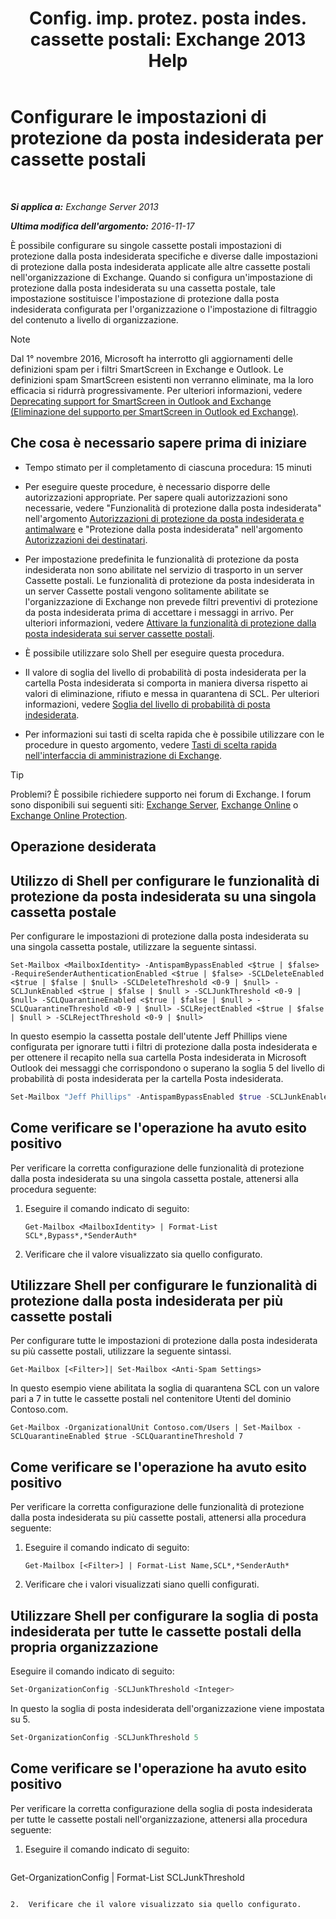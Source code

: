 ﻿---
title: 'Config. imp. protez. posta indes. cassette postali: Exchange 2013 Help'
TOCTitle: Configurare le impostazioni di protezione da posta indesiderata per cassette postali
ms:assetid: 868d7fd8-e817-46ba-9b67-edf2f50b9494
ms:mtpsurl: https://technet.microsoft.com/it-it/library/Bb123559(v=EXCHG.150)
ms:contentKeyID: 50481089
ms.date: 05/22/2018
mtps_version: v=EXCHG.150
ms.translationtype: MT
---

# Configurare le impostazioni di protezione da posta indesiderata per cassette postali

 

_**Si applica a:** Exchange Server 2013_

_**Ultima modifica dell'argomento:** 2016-11-17_

È possibile configurare su singole cassette postali impostazioni di protezione dalla posta indesiderata specifiche e diverse dalle impostazioni di protezione dalla posta indesiderata applicate alle altre cassette postali nell'organizzazione di Exchange. Quando si configura un'impostazione di protezione dalla posta indesiderata su una cassetta postale, tale impostazione sostituisce l'impostazione di protezione dalla posta indesiderata configurata per l'organizzazione o l'impostazione di filtraggio del contenuto a livello di organizzazione.


> [!NOTE]
> Dal 1° novembre 2016, Microsoft ha interrotto gli aggiornamenti delle definizioni spam per i filtri SmartScreen in Exchange e Outlook. Le definizioni spam SmartScreen esistenti non verranno eliminate, ma la loro efficacia si ridurrà progressivamente. Per ulteriori informazioni, vedere <A href="https://go.microsoft.com/fwlink/p/?linkid=835894">Deprecating support for SmartScreen in Outlook and Exchange (Eliminazione del supporto per SmartScreen in Outlook ed Exchange)</A>.



## Che cosa è necessario sapere prima di iniziare

  - Tempo stimato per il completamento di ciascuna procedura: 15 minuti

  - Per eseguire queste procedure, è necessario disporre delle autorizzazioni appropriate. Per sapere quali autorizzazioni sono necessarie, vedere "Funzionalità di protezione dalla posta indesiderata" nell'argomento [Autorizzazioni di protezione da posta indesiderata e antimalware](anti-spam-and-anti-malware-permissions-exchange-2013-help.md) e "Protezione dalla posta indesiderata" nell'argomento [Autorizzazioni dei destinatari](recipients-permissions-exchange-2013-help.md).

  - Per impostazione predefinita le funzionalità di protezione da posta indesiderata non sono abilitate nel servizio di trasporto in un server Cassette postali. Le funzionalità di protezione da posta indesiderata in un server Cassette postali vengono solitamente abilitate se l'organizzazione di Exchange non prevede filtri preventivi di protezione da posta indesiderata prima di accettare i messaggi in arrivo. Per ulteriori informazioni, vedere [Attivare la funzionalità di protezione dalla posta indesiderata sui server cassette postali](enable-anti-spam-functionality-on-mailbox-servers-exchange-2013-help.md).

  - È possibile utilizzare solo Shell per eseguire questa procedura.

  - Il valore di soglia del livello di probabilità di posta indesiderata per la cartella Posta indesiderata si comporta in maniera diversa rispetto ai valori di eliminazione, rifiuto e messa in quarantena di SCL. Per ulteriori informazioni, vedere [Soglia del livello di probabilità di posta indesiderata](spam-confidence-level-threshold-exchange-2013-help.md).

  - Per informazioni sui tasti di scelta rapida che è possibile utilizzare con le procedure in questo argomento, vedere [Tasti di scelta rapida nell'interfaccia di amministrazione di Exchange](keyboard-shortcuts-in-the-exchange-admin-center-exchange-online-protection-help.md).


> [!TIP]
> Problemi? È possibile richiedere supporto nei forum di Exchange. I forum sono disponibili sui seguenti siti: <A href="https://go.microsoft.com/fwlink/p/?linkid=60612">Exchange Server</A>, <A href="https://go.microsoft.com/fwlink/p/?linkid=267542">Exchange Online</A> o <A href="https://go.microsoft.com/fwlink/p/?linkid=285351">Exchange Online Protection</A>.



## Operazione desiderata

## Utilizzo di Shell per configurare le funzionalità di protezione da posta indesiderata su una singola cassetta postale

Per configurare le impostazioni di protezione dalla posta indesiderata su una singola cassetta postale, utilizzare la seguente sintassi.

    Set-Mailbox <MailboxIdentity> -AntispamBypassEnabled <$true | $false> -RequireSenderAuthenticationEnabled <$true | $false> -SCLDeleteEnabled <$true | $false | $null> -SCLDeleteThreshold <0-9 | $null> -SCLJunkEnabled <$true | $false | $null > -SCLJunkThreshold <0-9 | $null> -SCLQuarantineEnabled <$true | $false | $null > -SCLQuarantineThreshold <0-9 | $null> -SCLRejectEnabled <$true | $false | $null > -SCLRejectThreshold <0-9 | $null>

In questo esempio la cassetta postale dell'utente Jeff Phillips viene configurata per ignorare tutti i filtri di protezione dalla posta indesiderata e per ottenere il recapito nella sua cartella Posta indesiderata in Microsoft Outlook dei messaggi che corrispondono o superano la soglia 5 del livello di probabilità di posta indesiderata per la cartella Posta indesiderata.

```powershell
Set-Mailbox "Jeff Phillips" -AntispamBypassEnabled $true -SCLJunkEnabled $true -SCLJunkThreshold 4
```

## Come verificare se l'operazione ha avuto esito positivo

Per verificare la corretta configurazione delle funzionalità di protezione dalla posta indesiderata su una singola cassetta postale, attenersi alla procedura seguente:

1.  Eseguire il comando indicato di seguito:
    
        Get-Mailbox <MailboxIdentity> | Format-List SCL*,Bypass*,*SenderAuth*

2.  Verificare che il valore visualizzato sia quello configurato.

## Utilizzare Shell per configurare le funzionalità di protezione dalla posta indesiderata per più cassette postali

Per configurare tutte le impostazioni di protezione dalla posta indesiderata su più cassette postali, utilizzare la seguente sintassi.

    Get-Mailbox [<Filter>]| Set-Mailbox <Anti-Spam Settings>

In questo esempio viene abilitata la soglia di quarantena SCL con un valore pari a 7 in tutte le cassette postali nel contenitore Utenti del dominio Contoso.com.

    Get-Mailbox -OrganizationalUnit Contoso.com/Users | Set-Mailbox -SCLQuarantineEnabled $true -SCLQuarantineThreshold 7

## Come verificare se l'operazione ha avuto esito positivo

Per verificare la corretta configurazione delle funzionalità di protezione dalla posta indesiderata su più cassette postali, attenersi alla procedura seguente:

1.  Eseguire il comando indicato di seguito:
    
        Get-Mailbox [<Filter>] | Format-List Name,SCL*,*SenderAuth*

2.  Verificare che i valori visualizzati siano quelli configurati.

## Utilizzare Shell per configurare la soglia di posta indesiderata per tutte le cassette postali della propria organizzazione

Eseguire il comando indicato di seguito:

```powershell
Set-OrganizationConfig -SCLJunkThreshold <Integer>
```

In questo la soglia di posta indesiderata dell'organizzazione viene impostata su 5.

```powershell
Set-OrganizationConfig -SCLJunkThreshold 5
```

## Come verificare se l'operazione ha avuto esito positivo

Per verificare la corretta configurazione della soglia di posta indesiderata per tutte le cassette postali nell'organizzazione, attenersi alla procedura seguente:

1.  Eseguire il comando indicato di seguito:
    
    ```powershell
Get-OrganizationConfig | Format-List SCLJunkThreshold
```

2.  Verificare che il valore visualizzato sia quello configurato.

